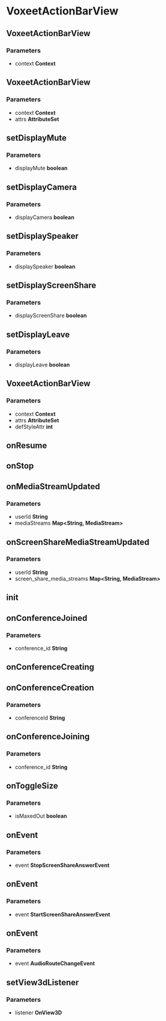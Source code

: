 # VoxeetActionBarView

## VoxeetActionBarView

### Parameters

 - context **Context**


## VoxeetActionBarView

### Parameters

 - context **Context**
 - attrs **AttributeSet**


## setDisplayMute

### Parameters

 - displayMute **boolean**


## setDisplayCamera

### Parameters

 - displayCamera **boolean**


## setDisplaySpeaker

### Parameters

 - displaySpeaker **boolean**


## setDisplayScreenShare

### Parameters

 - displayScreenShare **boolean**


## setDisplayLeave

### Parameters

 - displayLeave **boolean**


## VoxeetActionBarView

### Parameters

 - context **Context**
 - attrs **AttributeSet**
 - defStyleAttr **int**


## onResume


## onStop


## onMediaStreamUpdated

### Parameters

 - userId **String**
 - mediaStreams **Map<String, MediaStream>**


## onScreenShareMediaStreamUpdated

### Parameters

 - userId **String**
 - screen_share_media_streams **Map<String, MediaStream>**


## init


## onConferenceJoined

### Parameters

 - conference_id **String**


## onConferenceCreating


## onConferenceCreation

### Parameters

 - conferenceId **String**


## onConferenceJoining

### Parameters

 - conference_id **String**


## onToggleSize

### Parameters

 - isMaxedOut **boolean**


## onEvent

### Parameters

 - event **StopScreenShareAnswerEvent**


## onEvent

### Parameters

 - event **StartScreenShareAnswerEvent**


## onEvent

### Parameters

 - event **AudioRouteChangeEvent**


## setView3dListener

### Parameters

 - listener **OnView3D**


